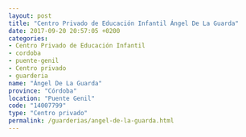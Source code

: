 ```yaml
---
layout: post
title: "Centro Privado de Educación Infantil Ángel De La Guarda"
date: 2017-09-20 20:57:05 +0200
categories:
- Centro Privado de Educación Infantil
- cordoba
- puente-genil
- Centro privado
- guarderia
name: "Ángel De La Guarda"
province: "Córdoba"
location: "Puente Genil"
code: "14007799"
type: "Centro privado"
permalink: /guarderias/angel-de-la-guarda.html
---
```

